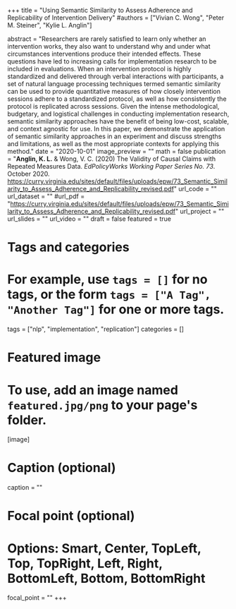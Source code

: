 +++
title = "Using Semantic Similarity to Assess Adherence and Replicability of Intervention Delivery"
#authors = ["Vivian C. Wong", "Peter M. Steiner", "Kylie L. Anglin"]

abstract = "Researchers are rarely satisfied to learn only whether an intervention works, they also want to understand why and under what circumstances interventions produce their intended effects. These questions have led to increasing calls for implementation research to be included in evaluations. When an intervention protocol is highly standardized and delivered through verbal interactions with participants, a set of natural language processing techniques termed semantic similarity can be used to provide quantitative measures of how closely intervention sessions adhere to a standardized protocol, as well as how consistently the protocol is replicated across sessions. Given the intense methodological, budgetary, and logistical challenges in conducting implementation research, semantic similarity approaches have the benefit of being low-cost, scalable, and context agnostic for use. In this paper, we demonstrate the application of semantic similarity approaches in an experiment and discuss strengths and limitations, as well as the most appropriate contexts for applying this method."
date = "2020-10-01"
image_preview = ""
math = false
publication = "**Anglin, K. L.** & Wong, V. C. (2020) The Validity of Causal Claims with Repeated Measures Data. *EdPolicyWorks Working Paper Series No. 73*. October 2020. https://curry.virginia.edu/sites/default/files/uploads/epw/73_Semantic_Similarity_to_Assess_Adherence_and_Replicability_revised.pdf"
url_code = ""
url_dataset = ""
#url_pdf = "https://curry.virginia.edu/sites/default/files/uploads/epw/73_Semantic_Similarity_to_Assess_Adherence_and_Replicability_revised.pdf"
url_project = ""
url_slides = ""
url_video = ""
draft = false
featured = true



# Tags and categories
# For example, use `tags = []` for no tags, or the form `tags = ["A Tag", "Another Tag"]` for one or more tags.
tags = ["nlp", "implementation", "replication"]
categories = []

# Featured image
# To use, add an image named `featured.jpg/png` to your page's folder.
[image]
  # Caption (optional)
  caption = ""

  # Focal point (optional)
  # Options: Smart, Center, TopLeft, Top, TopRight, Left, Right, BottomLeft, Bottom, BottomRight
  focal_point = ""
+++

